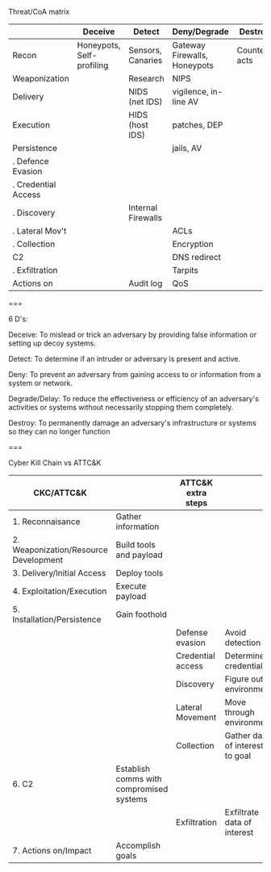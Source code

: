 Threat/CoA matrix

|                       | Deceive                           | Detect                | Deny/Degrade                                 |   Destroy              |
| -------------         | ---------------                   | --------              | --------------                               | ---------              |
| Recon                 | Honeypots, Self-profiling         | Sensors, Canaries     | Gateway Firewalls, Honeypots                 | Counter-acts           |
| Weaponization         |                                   | Research              | NIPS                                         |                        |                     
| Delivery              |                                   | NIDS (net IDS)        | vigilence, in-line AV                        |                        |                       
| Execution             |                                   | HIDS (host IDS)       | patches, DEP                                 |                        |                       
| Persistence           |                                   |                       | jails, AV                                    |                        |                       
| .  Defence Evasion    |                                   |                       |                                              |                        |                       
| .  Credential Access  |                                   |                       |                                              |                        |                       
| .  Discovery          |                                   | Internal Firewalls    |                                              |                        |                       
| .  Lateral Mov't      |                                   |                       | ACLs                                         |                        |                       
| .  Collection         |                                   |                       | Encryption                                   |                        |                       
| C2                    |                                   |                       | DNS redirect                                 |                        |                       
| .  Exfiltration       |                                   |                       | Tarpits                                      |                        |                       
| Actions on            |                                   | Audit log             | QoS                                          |                        |                           

===

6 D's:

Deceive:            To mislead or trick an adversary by providing false information or setting up decoy systems. 

Detect:             To determine if an intruder or adversary is present and active.

Deny:               To prevent an adversary from gaining access to or information from a system or network. 

Degrade/Delay:      To reduce the effectiveness or efficiency of an adversary's activities or systems without necessarily stopping them completely. 

Destroy:            To permanently damage an adversary's infrastructure or systems so they can no longer function

===

Cyber Kill Chain vs ATTC&K

| CKC/ATTC&K                                |                                          | ATTC&K extra steps     |                                           |
| -----------------                         | ---------------------------------------- | --------------------   | ----------------------------------------  |
| 1.  Reconnaisance                         | Gather information                       |                        |                                           |
| 2.  Weaponization/Resource Development    | Build tools and payload                  |                        |                                           |
| 3.  Delivery/Initial Access               | Deploy tools                             |                        |                                           |
| 4.  Exploitation/Execution                | Execute payload                          |                        |                                           |
| 5.  Installation/Persistence              | Gain foothold                            |                        |                                           |
|                                           |                                          | Defense evasion        | Avoid detection                           |
|                                           |                                          | Credential access      | Determine credentials                     |
|                                           |                                          | Discovery              | Figure out environment                    |
|                                           |                                          | Lateral Movement       | Move through environment                  |
|                                           |                                          | Collection             | Gather data of interest to goal           |
| 6.  C2                                    | Establish comms with compromised systems |                        |                                           |
|                                           |                                          | Exfiltration           | Exfiltrate data of interest               |
| 7.  Actions on/Impact                     | Accomplish goals                         |                        |                                           |
